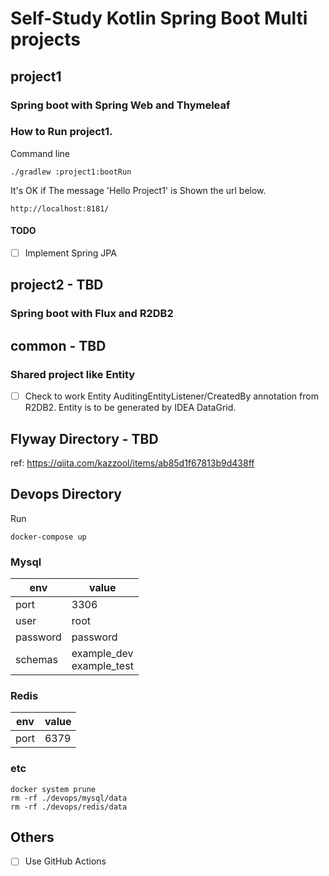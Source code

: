 # Self-Study Kotlin Spring Boot Multi projects 

## project1 
### Spring boot with Spring Web and Thymeleaf

### How to Run project1.

Command line
```
./gradlew :project1:bootRun
```

It's OK if The message 'Hello Project1' is Shown the url below.
```
http://localhost:8181/
```
#### TODO
- [ ] Implement Spring JPA

## project2 - TBD
### Spring boot with Flux and R2DB2

## common - TBD
### Shared project like Entity

- [ ] Check to work Entity AuditingEntityListener/CreatedBy annotation from R2DB2. Entity is to be generated by IDEA DataGrid.

## Flyway Directory - TBD
ref: https://qiita.com/kazzool/items/ab85d1f67813b9d438ff

## Devops Directory

Run
```
docker-compose up 
```

### Mysql

| env      | value                       | 
| -------- | --------------------------- | 
| port     | 3306                        | 
| user     | root                        | 
| password | password                    | 
| schemas  | example_dev<br>example_test | 

### Redis

| env      | value                       | 
| -------- | --------------------------- | 
| port     | 6379                        | 

### etc

```
docker system prune
rm -rf ./devops/mysql/data
rm -rf ./devops/redis/data
```


## Others

- [ ] Use GitHub Actions